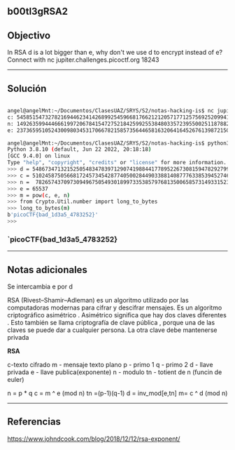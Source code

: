 b00tl3gRSA2
---
## Objectivo
In RSA d is a lot bigger than e, why don't we use d to encrypt instead of e? Connect with nc jupiter.challenges.picoctf.org 18243

---
## Solución
```sh

angel@angelMnt:~/Documentos/ClasesUAZ/SRYS/S2/notas-hacking-is$ nc jupiter.challenges.picoctf.org 18243
c: 54585154732782169446234142689925459668176621212057177125756925209941509298893029559996534344577508763364133792020427805875352496574691684038491525342950983078018883389802388981298156577087423685666189368589556086301896980282393980476015075740368128827447029999656095869743649230082714113450267643546127212255
n: 149263599444666199720678415472752184259925538480335723955002511878824466435482524761915247202050048586854199433347725079484303382654211225043621396365654980598636731264319954854196516940112761929855364566546919919770117540787755129454577013831923535633079999146284114018364693223542215060845596592427210067609
e: 23736595105243009803453170667821585735644658163206416452676139872150214217779252530153664439015603496836816859092573519971701631963962179950327634663210948824590063793156636588511259169840882771706828436435990378801908590015385411058243547256305192093006641450656780172843497984229902568726962675560762586113

angel@angelMnt:~/Documentos/ClasesUAZ/SRYS/S2/notas-hacking-is$ python3
Python 3.8.10 (default, Jun 22 2022, 20:18:18) 
[GCC 9.4.0] on linux
Type "help", "copyright", "credits" or "license" for more information.
>>> d = 54867347132152505483478397129074198844177895226730815947829279925656130890569716027171782906766850556609367093939680682420384703285421777980941194933789455158371167838192912092823725198282770877617764555082698110815319190729241552559295500450583702218838257677218892229760663723934082236268793863753033798913
>>> c = 51024587505668172457345428774050028449033881408777633853945274662742681933305621465966880992153852675789155355689068074945838627560936108324769727397033560684853666052295274226962440505913017061485126716217156885137404966540574572815712289083783391348480574381978035237752169143969504844487094352351099473659
>>> n =  78265743709730949675054930189973353857976813500658573149331523561024853085827691957007599172052478776956906042911475989983126247153419098544683595080440543714375032501391349559404263314116403962773773830064477721635127102650377734949966883388721937009810284709516373735954558189432938208850902591428356239997
>>> e = 65537
>>> m = pow(c, e, n)
>>> from Crypto.Util.number import long_to_bytes
>>> long_to_bytes(m)
b'picoCTF{bad_1d3a5_4783252}'
>>> 

```

### `picoCTF{bad_1d3a5_4783252}

---
## Notas adicionales

Se intercambia e por d

RSA (Rivest–Shamir–Adleman) es un algoritmo utilizado por las computadoras modernas para cifrar y descifrar mensajes. Es un algoritmo criptográfico asimétrico . Asimétrico significa que hay dos claves diferentes . Esto también se llama criptografía de clave pública , porque una de las claves se puede dar a cualquier persona. La otra clave debe mantenerse privada


**RSA** 

c-texto cifrado
m - mensaje texto plano 
p - primo 1
q - primo 2
d - llave privada
e - llave publica(exponente)
n - modulo
tn - totient de n (funcin de euler)


n = p * q
c = m ^ e (mod n)
tn =(p-1)(q-1)
d = inv_mod[e,tn]
m= c ^ d (mod n)

---
## Referencias
https://www.johndcook.com/blog/2018/12/12/rsa-exponent/